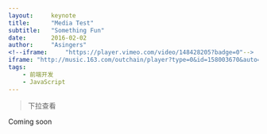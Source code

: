 ```yaml
---
layout:     keynote
title:      "Media Test"
subtitle:   "Something Fun"
date:       2016-02-02
author:     "Asingers"
<!--iframe:     "https://player.vimeo.com/video/148428205?badge=0"-->
iframe: "http://music.163.com/outchain/player?type=0&id=158003670&auto=1&height=500"
tags:
    - 前端开发
    - JavaScript
---
```


> 下拉查看


Coming soon